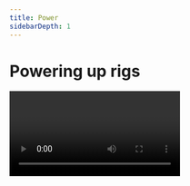```yaml
---
title: Power
sidebarDepth: 1
---
```


# Powering up rigs

<Video url="https://www.youtube.com/embed/rNkUD5dboJs" />

The Essential Graphics Panel (EGP) is a powerful system inside of After Effects that allows properties inside of a precomp to become available in the parent comp. Precomps have always been reusable, but now these Essential Properties may act as overrides to existing values (colors, text, transforms, etc). If you have never explored EGP check out [this video](https://www.youtube.com/watch?v=Ku9LCNAV2pg).

For Rubberhose, this means it is possible to create a single character rig with as many controls, layers, mattes, as needed to make it look good, and then surface only the important controls. This also means a single rig may be used multiple times in the same comp. This is super powerful.


<Screenshot
    url="/rubberhose3/icon/rig-to-egp.svg"
    alt="Rig to EGP"
    toolbar />

## Rig to EGP

<Screenshot
    url="/rubberhose3/power-rig-to-egp.mp4"
    alt="Rig to EGP"
    video
    round
    outline
    center />

Click to add Rubberhose control and other properties to the Essential Graphics panel based on what you have selected.

#### With no layers selected

- *All Rubberhose controls* within the comp will be added to EGP
- This includes:
  - Controller positions and rotations

#### Selected layers

- Selection is a hose layer
  - The [hose controls](https://./controls) will be added to EGP
- Selection is any other layer (including Rubberhose controllers)
  - The layer *position* and *rotation* will be added to EGP

#### Selected properties

- Each property will be added to EGP (as long as they are supported by EGP)

This works the same as dragging properties into EGP but quicker.


<Screenshot
    url="/rubberhose3/icon/egp-to-rig.svg"
    alt="EGP to rig"
    toolbar />

## EGP to rig

<Screenshot
    url="/rubberhose3/power-egp-to-rig.mp4"
    alt="EGP rig"
    video
    round
    outline
    center />

1. Add a precomp with Essential Properties to the current comp
2. Click
3. All controllers and position properties will be recreated in this main comp using the original art

These new controllers will be parented to the precomp layer and drive the controllers inside of the precomp. Transform the precomp layer as needed and the controllers will be transformed as well. Being parented to the precomp means the controller positions will still sync up so what you see is what you get.

::: tip All position properties you say?
Yes. You read that correctly. This feature is not Rubberhose specific. Any position properties that are on the precomp as Essential Properties will be recreated in the main comp.

This includes Duik, Limber and any other type of controllers you have in your precomp. If it is a position property in EGP, it will get rebuilt.
:::

### Duplicate an EGP precomp

<Screenshot
    url="/rubberhose3/power-egp-dup.mp4"
    alt="EGP rig duplication"
    video
    round
    outline
    center />

The [Duplicate](./manage.html#duplicate) button has a secondary function to help with with EGP rigs.

 1. Select the EGP precomp
 2. Click Duplicate
 3. A popup will allow you to rename the duplicate
 4. The precomp and any child layers will be duplicated

::: tip Can I remove controllers?

Yes. If you end up with a bunch of extra controller in the main comp (like Start controllers that are parented to the body) that you will never animate, simply delete the controller.

You will get an expression error. Disable or delete that expression and the controller value within the precomp will revert to its previous location
:::

<Screenshot
    url="/rubberhose3/icon/bake.svg"
    alt="Bake hoses"
    toolbar />

## Bake hoses

Rubberhose draws paths with math, and a comp can slow down with a lot of hoses to calculate. Once your animation is mostly locked (this process is easily undone using **Unbake**), click to convert all expressions to keyframes on each frame.

All live paths expressions will be disabled and editing the positions of the controllers will not adjust any hoses.

It is still possible to edit the style of a hose and any additional layers that are controlled by the hose path.


<Screenshot
    url="/rubberhose3/icon/unbake.svg"
    alt="Bake hoses"
    toolbar />

## Unbake hoses

Where **Bake** converts live expressions to keyframes, **Unbake** deletes all of the path keyframes and reverts the hose into its live state.

This process may take a while depending on how long your comp is. This is because of how Ae removes keyframes one-by-one. Just be patient.
